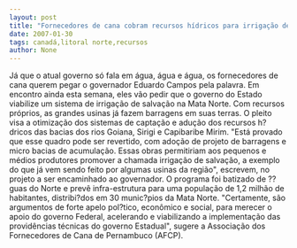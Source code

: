 ```yaml
---
layout: post
title: "Fornecedores de cana cobram recursos hídricos para irrigação de salvação na Mata Norte"
date: 2007-01-30
tags: canadá,litoral norte,recursos
author: None
---
```


Já que o atual governo só fala em água, água e água, os fornecedores de cana querem pegar o governador Eduardo Campos pela palavra.
Em encontro ainda esta semana, eles vão pedir que o governo do Estado viabilize um sistema de irrigação de salvação na Mata Norte.
Com recursos próprios, as grandes usinas já fazem barragens em suas terras.
O pleito visa a otimização dos sistemas de captação e adução dos recursos h?dricos das bacias dos rios Goiana, Sirigi e Capibaribe Mirim.
\"Está provado que esse quadro pode ser revertido, com adoção de projeto de barragens e micro bacias de acumulação. Essas obras permitiriam aos pequenos e médios produtores promover a chamada irrigação de salvação, a exemplo do que já vem sendo feito por algumas usinas da região\", escrevem, no projeto a ser encaminhado ao governador.
O programa foi batizado de ??guas do Norte e prevê infra-estrutura para uma população de 1,2 milhão de habitantes, distribi?dos em 30 munic?pios da Mata Norte.
\"Certamente, são argumentos de forte apelo pol?tico, econômico e social, para merecer o apoio do governo Federal, acelerando e viabilizando a implementação das providências técnicas do governo Estadual\", sugere a Associação dos Fornecedores de Cana de Pernambuco (AFCP). 